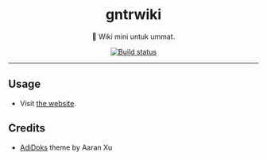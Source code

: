 <div align="center">
<h1>gntrwiki</h1>

🕌 Wiki mini untuk ummat.

<a href="https://github.com/azzamsa/gntrwiki/workflows/ci.yml">
    <img src="https://github.com/azzamsa/gntrwiki/workflows/ci/badge.svg" alt="Build status" />
</a>

</div>

---

## Usage

- Visit [the website](https://azzamsa.github.io/gntrwiki/).

## Credits

- [AdiDoks](https://github.com/aaranxu/adidoks) theme by Aaran Xu
